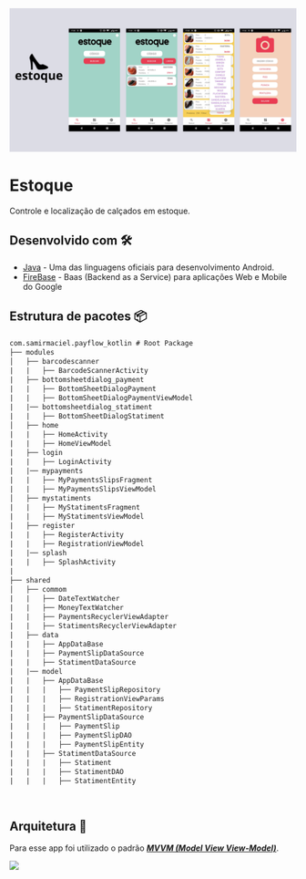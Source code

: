 ![GitHub Cards Preview](https://github.com/samirmaciel/EstoqueSDP-App/blob/master/estoque_banner_github.png)

# Estoque
Controle e localização de calçados em estoque. 


## Desenvolvido com 🛠
- [Java](https://www.java.com/pt-BR/) - Uma das linguagens oficiais para desenvolvimento Android.
- [FireBase](https://firebase.google.com/?hl=pt-br) - Baas (Backend as a Service) para aplicações Web e Mobile do Google


## Estrutura de pacotes 📦
    
    com.samirmaciel.payflow_kotlin # Root Package
    ├── modules                       
    │   ├── barcodescanner
    |   |   ├── BarcodeScannerActivity
    |   ├── bottomsheetdialog_payment
    |   |   ├── BottomSheetDialogPayment
    |   |   ├── BottomSheetDialogPaymentViewModel
    |   |── bottomsheetdialog_statiment
    |   |   ├── BottomSheetDialogStatiment
    │   ├── home
    |   |   ├── HomeActivity
    |   |   ├── HomeViewModel
    |   ├── login
    |   |   ├── LoginActivity
    |   |── mypayments
    |   |   ├── MyPaymentsSlipsFragment
    |   |   ├── MyPaymentsSlipsViewModel
    │   ├── mystatiments  
    |   |   ├── MyStatimentsFragment
    |   |   ├── MyStatimentsViewModel
    |   ├── register    
    |   |   ├── RegisterActivity
    |   |   ├── RegistrationViewModel
    |   |── splash
    |   |   ├── SplashActivity
    |
    ├── shared               
    │   ├── commom  
    |   |   ├── DateTextWatcher
    |   |   ├── MoneyTextWatcher
    |   |   ├── PaymentsRecyclerViewAdapter
    |   |   ├── StatimentsRecyclerViewAdapter
    |   ├── data 
    |   |   ├── AppDataBase
    |   |   ├── PaymentSlipDataSource
    |   |   ├── StatimentDataSource
    |   |── model 
    |   |   ├── AppDataBase
    |   |   |   ├── PaymentSlipRepository
    |   |   |   ├── RegistrationViewParams
    |   |   |   ├── StatimentRepository
    |   |   ├── PaymentSlipDataSource
    |   |   |   ├── PaymentSlip
    |   |   |   ├── PaymentSlipDAO
    |   |   |   ├── PaymentSlipEntity
    |   |   ├── StatimentDataSource
    |   |   |   ├── Statiment
    |   |   |   ├── StatimentDAO
    |   |   |   ├── StatimentEntity
  


<br />

## Arquitetura 🗼
Para esse app foi utilizado o padrão [***MVVM (Model View View-Model)***](https://developer.android.com/jetpack/docs/guide#recommended-app-arch).

![](https://developer.android.com/topic/libraries/architecture/images/final-architecture.png?hl=pt-br)
